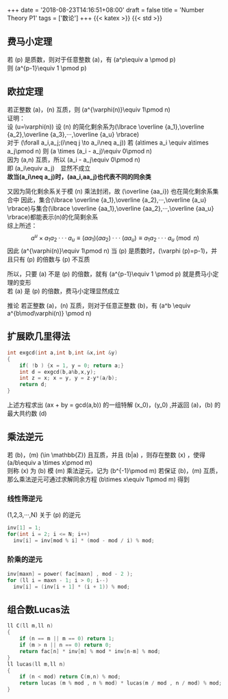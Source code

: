 +++
date = '2018-08-23T14:16:51+08:00'
draft = false
title = 'Number Theory P1'
tags = ['数论']
+++
{{< katex >}} {{< std >}}
## 费马小定理
若 \(p\) 是质数，则对于任意整数 \(a\)，有 \(a^p\equiv a \pmod p\)\
则 \(a^{p-1}\equiv 1 \pmod p\)
## 欧拉定理
若正整数 \(a\)，\(n\) 互质，则 \(a^{\varphi(n)}\equiv 1\pmod n\) \
证明：\
设 \(u=\varphi(n)\) 设 \(n\) 的简化剩余系为\(\lbrace \overline {a_1},\overline {a_2},\overline {a_3},···,\overline {a_u} \rbrace\) \
对于 \(\forall a_i,a_j\;(i\neq j \to a_i\neq a_j)\) 若 \(a\times a_i \equiv a\times a_j\pmod n\) 则 \(a \times (a_i - a_j)\equiv 0\pmod n\) \
因为 \(a,n\) 互质，所以 \(a_i - a_j\equiv 0\pmod n\) \
即 \(a_i\equiv a_j\) 显然不成立 \
**故当\(a_i\neq a_j\)时，\(aa_i,aa_j\)也代表不同的同余类**

又因为简化剩余系关于模 \(n\) 乘法封闭，故 \(\overline {aa_i}\) 也在简化剩余系集合中
因此，集合\(\lbrace \overline {a_1},\overline {a_2},···,\overline {a_u} \rbrace\)与集合\(\lbrace \overline {aa_1},\overline {aa_2},···,\overline {aa_u} \rbrace\)都能表示\(n\)的化简剩余系 \
综上所述：
$$a^u \times a_1a_2···a_u\equiv (aa_1)(aa_2)···(aa_u)\equiv a_1a_2···a_u\pmod n$$
因此 \(a^{\varphi(n)}\equiv 1\pmod n\)
当 \(p\) 是质数时，\(\varphi (p)=p-1\)，并且只有 \(p\) 的倍数与 \(p\) 不互质

所以，只要 \(a\) 不是 \(p\) 的倍数，就有 \(a^{p-1}\equiv 1 \pmod p\) 就是费马小定理的变形 \
若 \(a\) 是 \(p\) 的倍数，费马小定理显然成立

推论 若正整数 \(a\)，\(n\) 互质，则对于任意正整数 \(b\)，有 \(a^b \equiv a^{b\mod\varphi(n)} \pmod n\)
## 扩展欧几里得法
```cpp
int exgcd(int a,int b,int &x,int &y)
{
    if( !b ) {x = 1, y = 0; return a;}
    int d = exgcd(b,a%b,x,y);
    int z = x; x = y, y = z-y*(a/b);
    return d;
}
```
上述方程求出 \(ax + by = gcd(a,b)\) 的一组特解 \(x_0\)，\(y_0\) ,并返回 \(a\)，\(b\) 的最大共约数 \(d\)

## 乘法逆元
若 \(b\)，\(m\) \(\in \mathbb{Z}\) 且互质，并且 \(b|a\) ，则存在整数 \(x\) ，使得\(a/b\equiv a \times x\pmod m\) \
则称 \(x\) 为 \(b\) 模 \(m\) 乘法逆元，记为 \(b^{-1}\pmod m\)
若保证 \(b\)，\(m\) 互质，那么乘法逆元可通过求解同余方程 \(b\times x\equiv 1\pmod m\) 得到
### 线性筛逆元
\(1,2,3,···,N\) 关于 \(p\) 的逆元
```cpp
inv[1] = 1;
for(int i = 2; i <= N; i++)
  inv[i] = inv[mod % i] * (mod - mod / i) % mod;
```
### 阶乘的逆元
```cpp
inv[maxn] = power( fac[maxn] , mod - 2 );
for (ll i = maxn - 1; i > 0; i--)
  inv[i] = (inv[i + 1] * (i + 1)) % mod;
```
## 组合数Lucas法
```cpp
ll C(ll m,ll n)
{
    if (n == m || m == 0) return 1;
    if (m > n || n == 0) return 0;
    return fac[n] * inv[m] % mod * inv[n-m] % mod;
}
ll lucas(ll m,ll n)
{
    if (n < mod) return C(m,n) % mod;
    return lucas (m % mod , n % mod) * lucas(m / mod , n / mod) % mod;
}
```